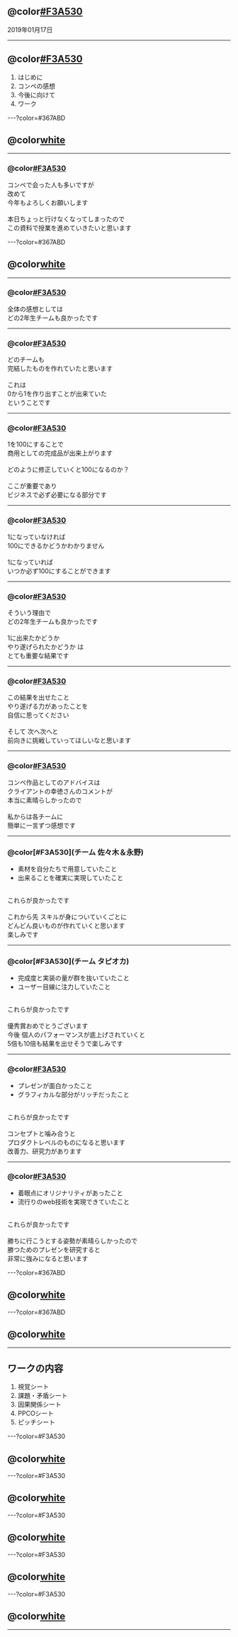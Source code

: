 
##  @color[#F3A530](C＃授業)

2019年01月17日

---

##  @color[#F3A530](本日の授業内容)

1. はじめに
2. コンペの感想
3. 今後に向けて
4. ワーク

---?color=#367ABD

## @color[white](はじめに)

---

### @color[#F3A530](あけましておめでとうございます)

コンペで会った人も多いですが<br>
改めて<br>
今年もよろしくお願いします<br>
<br>
本日ちょっと行けなくなってしまったので<br>
この資料で授業を進めていきたいと思います

---?color=#367ABD

## @color[white](コンペの感想)

---

### @color[#F3A530](全体の感想)
全体の感想としては<br>
どの2年生チームも良かったです

---

### @color[#F3A530](「1」を作り出すことが出来ていた)

どのチームも<br>
完結したものを作れていたと思います<br>
<br>
これは<br>
0から1を作り出すことが出来ていた<br>
ということです<br>

---

### @color[#F3A530](これから必要なこと)

1を100にすることで<br>
商用としての完成品が出来上がります<br>
<br>
どのように修正していくと100になるのか？<br>
<br>
ここが重要であり<br>
ビジネスで必ず必要になる部分です<br>

---

### @color[#F3A530](逆に言うと)

1になっていなければ<br>
100にできるかどうかわかりません<br>
<br>
1になっていれば<br>
いつか必ず100にすることができます<br>

---

### @color[#F3A530](だから、どの2年生チームも良かった)

そういう理由で<br>
どの2年生チームも良かったです<br>
<br>
1に出来たかどうか<br>
やり遂げられたかどうか は<br>
とても重要な結果です

---

### @color[#F3A530](自信にしてほしい)

この結果を出せたこと<br>
やり遂げる力があったことを<br>
自信に思ってください<br>
<br>
そして 次へ次へと<br>
前向きに挑戦していってほしいなと思います

---

### @color[#F3A530](各チームに一言ずつ)

コンペ作品としてのアドバイスは<br>
クライアントの幸徳さんのコメントが<br>
本当に素晴らしかったので<br>
<br>
私からは各チームに<br>
簡単に一言ずつ感想です<br>

---

### @color[#F3A530](チーム 佐々木＆永野)

- 素材を自分たちで用意していたこと<br>
- 出来ることを確実に実現していたこと<br>
<br>
これらが良かったです<br>
<br>
これから先 スキルが身についていくごとに<br>
どんどん良いものが作れていくと思います<br>
楽しみです

---

### @color[#F3A530](チーム タピオカ)

- 完成度と実装の量が群を抜いていたこと<br>
- ユーザー目線に注力していたこと<br>
<br>
これらが良かったです<br>
<br>
優秀賞おめでとうございます<br>
今後 個人のパフォーマンスが底上げされていくと<br>
5倍も10倍も結果を出せそうで楽しみです

---

### @color[#F3A530](久嶋)

- プレゼンが面白かったこと<br>
- グラフィカルな部分がリッチだったこと<br>
<br>
これらが良かったです<br>
<br>
コンセプトと噛み合うと<br>
プロダクトレベルのものになると思います<br>
改善力、研究力があります

---

### @color[#F3A530](キオクハイカイ)

- 着眼点にオリジナリティがあったこと<br>
- 流行りのweb技術を実現できていたこと<br>
<br>
これらが良かったです<br>
<br>
勝ちに行こうとする姿勢が素晴らしかったので<br>
勝つためのプレゼンを研究すると<br>
非常に強みになると思います


---?color=#367ABD

## @color[white](今後に向けて)

---?color=#367ABD
## @color[white](ワーク)

---

## ワークの内容

1. 視覚シート
2. 課題・矛盾シート
3. 因果関係シート
4. PPCOシート
5. ピッチシート
  
---?color=#F3A530

## @color[white](視覚シート)

---?color=#F3A530

## @color[white](課題・矛盾シート)

---?color=#F3A530

## @color[white](因果関係シート)

---?color=#F3A530
## @color[white](PPCOシート)

---?color=#F3A530

## @color[white](ピッチシート)

---


